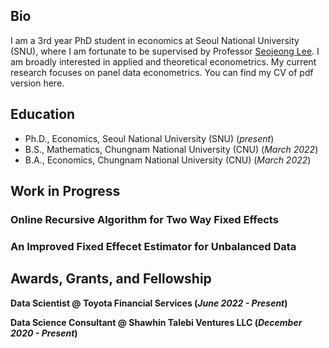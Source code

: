 ## Bio

I am a 3rd year PhD student in economics at Seoul National University (SNU), where I am fortunate to be supervised by Professor [Seojeong Lee](https://sites.google.com/site/misspecifiedjay/). I am broadly interested in applied and theoretical econometrics. My current research focuses on panel data econometrics. You can find my CV of pdf version here.

## Education
- Ph.D., Economics, Seoul National University (SNU) (_present_)								       		
- B.S., Mathematics, Chungnam National University (CNU) (_March 2022_)
- B.A., Economics, Chungnam National University (CNU) (_March 2022_)
  
## Work in Progress
### Online Recursive Algorithm for Two Way Fixed Effects
### An Improved Fixed Effecet Estimator for Unbalanced Data

## Awards, Grants, and Fellowship
**Data Scientist @ Toyota Financial Services (_June 2022 - Present_)**

**Data Science Consultant @ Shawhin Talebi Ventures LLC (_December 2020 - Present_)**
